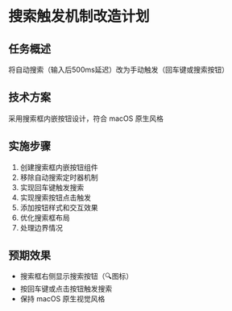 # 搜索触发机制改造计划

## 任务概述
将自动搜索（输入后500ms延迟）改为手动触发（回车键或搜索按钮）

## 技术方案
采用搜索框内嵌按钮设计，符合 macOS 原生风格

## 实施步骤
1. 创建搜索框内嵌按钮组件
2. 移除自动搜索定时器机制
3. 实现回车键触发搜索
4. 实现搜索按钮点击触发
5. 添加按钮样式和交互效果
6. 优化搜索框布局
7. 处理边界情况

## 预期效果
- 搜索框右侧显示搜索按钮（🔍图标）
- 按回车键或点击按钮触发搜索
- 保持 macOS 原生视觉风格